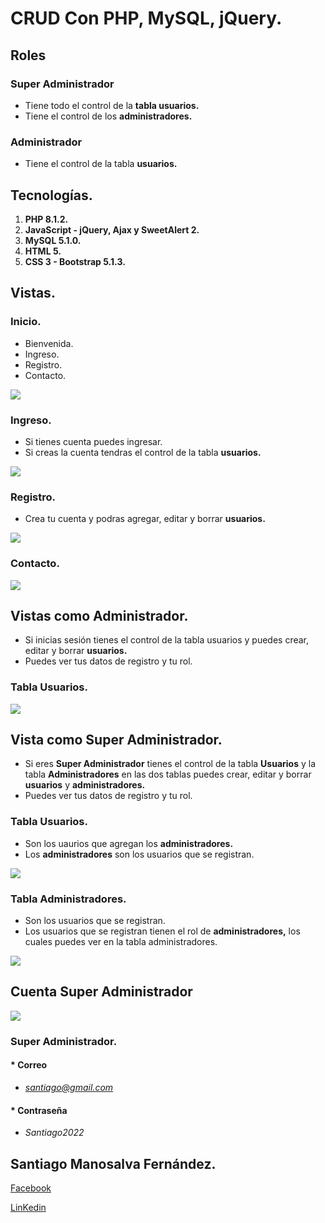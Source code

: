 # **CRUD Con PHP, MySQL, jQuery.**

## Roles

### Super Administrador

* Tiene todo el control de la **tabla usuarios.**
* Tiene el control de los **administradores.**

### Administrador

* Tiene el control de la tabla **usuarios.**

## Tecnologías.

1. **PHP 8.1.2.**
2. **JavaScript - jQuery, Ajax y SweetAlert 2.**
3. **MySQL 5.1.0.**
4. **HTML 5.**
5. **CSS 3 - Bootstrap 5.1.3.**

## Vistas.

### Inicio.

* Bienvenida.
* Ingreso.
* Registro.
* Contacto.

![](readme/images/1646856530612.png)

### Ingreso.

* Si tienes cuenta puedes ingresar.
* Si creas la cuenta tendras el control de la tabla **usuarios.**

![](readme/images/1646856600559.png)

### Registro.

* Crea tu cuenta y podras agregar, editar y borrar **usuarios.**

![](readme/images/1646856641496.png)

### Contacto.

![](readme/images/1646856719951.png)

## Vistas como Administrador.

* Si inicias sesión tienes el control de la tabla usuarios y puedes crear, editar y borrar **usuarios.**
* Puedes ver tus datos de registro y tu rol.

### Tabla Usuarios.

![](readme/images/1646857015167.png)

## Vista como Super Administrador.

* Si eres **Super Administrador** tienes el control de la tabla **Usuarios** y la tabla **Administradores** en las dos tablas puedes crear, editar y borrar **usuarios** y **administradores.**
* Puedes ver tus datos de registro y tu rol.

### Tabla Usuarios.

* Son los uaurios que agregan los **administradores.**
* Los **administradores** son los usuarios que se registran.

![](readme/images/1646857124686.png)

### Tabla Administradores.

* Son los usuarios que se registran.
* Los usuarios que se registran tienen el rol de **administradores,** los cuales puedes ver en la tabla administradores.

![](readme/images/1646857151787.png)

## Cuenta Super Administrador

![](readme/images/1646858032247.png)

### Super Administrador.

#### * Correo

* *santiago@gmail.com*

#### * Contraseña

* *Santiago2022*

## Santiago Manosalva Fernández.

[Facebook](https://www.facebook.com/santii.manosalva)

[LinKedin](https://www.linkedin.com/in/santiago-manosalva-fern%C3%A1ndez-b648241b8/)
